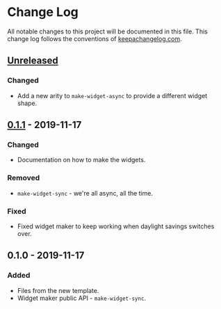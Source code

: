 # Change Log
All notable changes to this project will be documented in this file. This change log follows the conventions of [keepachangelog.com](http://keepachangelog.com/).

## [Unreleased]
### Changed
- Add a new arity to `make-widget-async` to provide a different widget shape.

## [0.1.1] - 2019-11-17
### Changed
- Documentation on how to make the widgets.

### Removed
- `make-widget-sync` - we're all async, all the time.

### Fixed
- Fixed widget maker to keep working when daylight savings switches over.

## 0.1.0 - 2019-11-17
### Added
- Files from the new template.
- Widget maker public API - `make-widget-sync`.

[Unreleased]: https://github.com/your-name/ra_map_reduce/compare/0.1.1...HEAD
[0.1.1]: https://github.com/your-name/ra_map_reduce/compare/0.1.0...0.1.1
